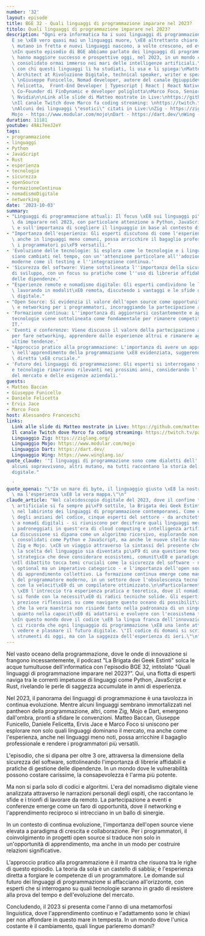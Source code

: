 ```yaml
---
number: '32'
layout: episode
title: BGE 32 - Quali linguaggi di programmazione imparare nel 2023?
titolo: Quali linguaggi di programmazione imparare nel 2023?
description: "Ogni era informatica ha i suoi linguaggi di programmazione di riferimento.\n\
  E se \xE8 vero quasi mai un linguaggi muore, \xE8 altrettanto chiaro che gli scenari\
  \ mutano in fretta e nuovi linguaggi nascono, a volte crescono, ed evolvono continuamente.\n\
  \nIn questo episodio di BGE abbiamo parlato dei linguaggi di programmazione che\
  \ hanno maggiore successo e prospettive oggi, nel 2023, in un mondo cloud native\
  \ consolidato ormai immerso nei mari delle intelligenze artificiali.\n\nLo facciamo\
  \ con chi questi linguaggi li ha studiati, li usa e li spiega:\nMatteo Baccan, Software\
  \ Architect at Rivoluzione Digitale, technical speaker, writer e speaker @matteobaccan\
  \ \nGiuseppe Funicello, Nomad developer, autore del canale @giuppidev \nDaniele\
  \ Felicetta,  Front-End Developer | Typescript | React | React Native \nErvis Jace,\
  \ Co-Founder di FinDynamic e developer poliglotta\nMarco Foco, Senior manager in\
  \ Nvidia\n\nLink alle slide di Matteo mostrate in Live:\nhttps://github.com/matteobaccan/ProgrammingLanguagesOfTomorrow\n\
  \nIl canale Twitch dove Marco fa coding streaming: \nhttps://twitch.tv/panspinningkids\n\
  \nAlcuni dei linguaggi \"esotici\" citati in Live:\nZig - https://ziglang.org/\n\
  Mojo - https://www.modular.com/mojo\nDart - https://dart.dev/\nWing - https://www.winglang.io/"
duration: 11181
youtube: 49Ai7eeJ2eY
tags:
- programmazione
- linguaggi
- Python
- JavaScript
- Rust
- esperienza
- tecnologie
- sicurezza
- openSource
- formazioneContinua
- nomadismoDigitale
- networking
date: '2023-10-03'
summary:
- "Linguaggi di programmazione attuali: Il focus \xE8 sui linguaggi pi\xF9 rilevanti\
  \ da imparare nel 2023, con particolare attenzione a Python, JavaScript e Rust,\
  \ e sull'importanza di scegliere il linguaggio in base al contesto di utilizzo."
- "Importanza dell'esperienza: Gli esperti discutono di come l'esperienza di programmazione,\
  \ anche in linguaggi meno comuni, possa arricchire il bagaglio professionale e rendere\
  \ i programmatori pi\xF9 versatili."
- 'Evoluzione delle tecnologie: Si esplora come le tecnologie e i linguaggi di programmazione
  siano cambiati nel tempo, con un''attenzione particolare all''adozione di pratiche
  moderne come il testing e l''integrazione continua.'
- 'Sicurezza del software: Viene sottolineata l''importanza della sicurezza in fase
  di sviluppo, con un focus su pratiche come l''uso di librerie affidabili e la gestione
  delle dipendenze.'
- "Esperienze remote e nomadismo digitale: Gli esperti condividono le loro esperienze\
  \ lavorando in modalit\xE0 remota, discutendo i vantaggi e le sfide del nomadismo\
  \ digitale."
- "Open Source: Si evidenzia il valore dell'open source come opportunit\xE0 di apprendimento\
  \ e networking per i programmatori, incoraggiando la partecipazione a progetti collaborativi."
- 'Formazione continua: L''importanza di aggiornarsi costantemente e apprendere nuove
  tecnologie viene sottolineata come fondamentale per rimanere competitivi nel settore
  IT.'
- 'Eventi e conferenze: Viene discusso il valore della partecipazione a eventi e conferenze
  per fare networking, apprendere dalle esperienze altrui e rimanere aggiornati sulle
  ultime tendenze.'
- "Approccio pratico alla programmazione: L'importanza di avere un approccio pratico\
  \ nell'apprendimento della programmazione \xE8 evidenziata, suggerendo che l'esperienza\
  \ diretta \xE8 cruciale."
- 'Futuro dei linguaggi di programmazione: Gli esperti si interrogano su quali linguaggi
  e tecnologie rimarranno rilevanti nei prossimi anni, considerando l''evoluzione
  del mercato e delle esigenze aziendali.'
guests:
- Matteo Baccan
- Giuseppe Funicello
- Daniele Felicetta
- Ervis Jace
- Marco Foco
host: Alessandro Franceschi
links:
  Link alle slide di Matteo mostrate in Live: https://github.com/matteobaccan/ProgrammingLanguagesOfTomorrow
  Il canale Twitch dove Marco fa coding streaming: https://twitch.tv/panspinningkids
  Linguaggio Zig: https://ziglang.org/
  Linguaggio Mojo: https://www.modular.com/mojo
  Linguaggio Dart: https://dart.dev/
  Linguaggio Wing: https://www.winglang.io/
quote_claude: '"I linguaggi di programmazione sono come dialetti dell''evoluzione:
  alcuni sopravvivono, altri mutano, ma tutti raccontano la storia del nostro viaggio
  digitale."

  '
quote_openai: "\"In un mare di byte, il linguaggio giusto \xE8 la nostra bussola,\
  \ ma l'esperienza \xE8 la vera mappa.\"\n"
claude_article: "Nel caleidoscopio digitale del 2023, dove il confine tra umano e\
  \ artificiale si fa sempre pi\xF9 sottile, la Brigata dei Geek Estinti si addentra\
  \ nel labirinto dei linguaggi di programmazione contemporanei. Come un consiglio\
  \ degli anziani del codice, cinque esperti del settore - da architetti software\
  \ a nomadi digitali - si riuniscono per decifrare quali linguaggi meritino di essere\
  \ padroneggiati in quest'era di cloud computing e intelligenza artificiale.\n\n\
  La discussione si dipana come un algoritmo ricorsivo, esplorando non solo i titani\
  \ consolidati come Python e JavaScript, ma anche le nuove stelle nascenti come Rust,\
  \ Zig e Mojo. \xC8 un viaggio attraverso la sintassi del presente che rivela come\
  \ la scelta del linguaggio sia diventata pi\xF9 di una questione tecnica: \xE8 un'arte\
  \ strategica che deve considerare ecosistemi, comunit\xE0 e paradigmi emergenti.\n\
  \nIl dibattito tocca temi cruciali come la sicurezza del software - non pi\xF9 un\
  \ optional ma un imperativo categorico - e l'importanza dell'open source come palestra\
  \ di apprendimento collettivo. La formazione continua emerge come mantra esistenziale\
  \ del programmatore moderno, in un settore dove l'obsolescenza tecnologica incalza\
  \ con la velocit\xE0 di un compilatore ottimizzato.\n\nParticolarmente interessante\
  \ \xE8 l'intreccio tra esperienza pratica e teoretica, dove il nomadismo digitale\
  \ si fonde con la necessit\xE0 di radici tecniche solide. Gli esperti condividono\
  \ preziose riflessioni su come navigare questo oceano di possibilit\xE0, suggerendo\
  \ che la vera maestria non risiede tanto nella padronanza di un singolo linguaggio,\
  \ quanto nella capacit\xE0 di adattarsi e evolvere con l'ecosistema tecnologico.\n\
  \nIn questo mondo dove il codice \xE8 la lingua franca dell'innovazione, la Brigata\
  \ ci ricorda che ogni linguaggio di programmazione \xE8 una lente attraverso cui\
  \ vedere e plasmare il futuro digitale. \"Il codice di domani si scrive con gli\
  \ strumenti di oggi, ma con la saggezza dell'esperienza di ieri.\"\n"
---
```

Nel vasto oceano della programmazione, dove le onde di innovazione si frangono incessantemente, il podcast "La Brigata dei Geek Estinti" solca le acque tumultuose dell'informatica con l'episodio BGE 32, intitolato "Quali linguaggi di programmazione imparare nel 2023?". Qui, una flotta di esperti naviga tra le correnti impetuose di linguaggi come Python, JavaScript e Rust, rivelando le perle di saggezza accumulate in anni di esperienza.

Nel 2023, il panorama dei linguaggi di programmazione è una tavolozza in continua evoluzione. Mentre alcuni linguaggi sembrano immortalizzati nel pantheon della programmazione, altri, come Zig, Mojo e Dart, emergono dall'ombra, pronti a sfidare le convenzioni. Matteo Baccan, Giuseppe Funicello, Daniele Felicetta, Ervis Jace e Marco Foco si uniscono per esplorare non solo quali linguaggi dominano il mercato, ma anche come l'esperienza, anche nei linguaggi meno noti, possa arricchire il bagaglio professionale e rendere i programmatori più versatili.

L'episodio, che si dipana per oltre 3 ore, attraversa la dimensione della sicurezza del software, sottolineando l'importanza di librerie affidabili e pratiche di gestione delle dipendenze. In un mondo dove le vulnerabilità possono costare carissime, la consapevolezza è l'arma più potente.

Ma non si parla solo di codici e algoritmi. L'era del nomadismo digitale viene analizzata attraverso le narrazioni personali degli ospiti, che raccontano le sfide e i trionfi di lavorare da remoto. La partecipazione a eventi e conferenze emerge come un faro di opportunità, dove il networking e l'apprendimento reciproco si intrecciano in un ballo di sinergie.

In un contesto di continua evoluzione, l'importanza dell'open source viene elevata a paradigma di crescita e collaborazione. Per i programmatori, il coinvolgimento in progetti open source si traduce non solo in un'opportunità di apprendimento, ma anche in un modo per costruire relazioni significative.

L'approccio pratico alla programmazione è il mantra che risuona tra le righe di questo episodio. La teoria da sola è un castello di sabbia; è l'esperienza diretta a forgiare le competenze di un programmatore. Le domande sul futuro dei linguaggi di programmazione si affacciano all'orizzonte, con esperti che si interrogano su quali tecnologie saranno in grado di resistere alla prova del tempo e dell'evoluzione del mercato.

Concludendo, il 2023 si presenta come l'anno di una metamorfosi linguistica, dove l'apprendimento continuo e l'adattamento sono le chiavi per non affondare in questo mare in tempesta. In un mondo dove l'unica costante è il cambiamento, quali lingue parleremo domani?
